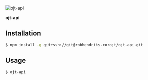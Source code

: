 ![ojt-api][logo]

**ojt-api**

## Installation

```sh
$ npm install -g git+ssh://git@robhendriks.co:ojt/ojt-api.git
```

## Usage

```sh
$ ojt-api
```

[logo]: https://raw.githubusercontent.com/robhendriks/ojt-artwork/master/ojt-api.png
